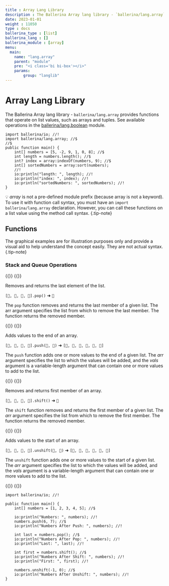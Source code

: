 ```yaml
---
title : Array Lang Library
description : The Ballerina Array lang library - `ballerina/lang.array` provides functions that operate on list values, such as arrays and tuples.
date: 2023-01-01
weight : 11050
type : docs
ballerina_type : [list]
ballerina_lang : []
ballerina_module : [array]
menu:
  main:
    name: "lang.array"
    parent: "module"
    pre: "<i class='bi bi-box'></i>"
    params:
        group: "langlib"
---
```


# Array Lang Library

The Ballerina Array lang library - `ballerina/lang.array` provides functions that operate on list values, such as arrays and tuples.
See available operations in the [ballerina/lang.boolean](https://ballerina.io/spec/lang/master/#lang.boolean) module.

<!--more-->

```ballerina {filename="lang_array.bal" lines="2 5-7"  result="output"}
import ballerina/io; //!
import ballerina/lang.array; //$
//$
public function main() {
    int[] numbers = [5, -2, 9, 1, 0, 8]; //$
    int length = numbers.length(); //$
    int? index = array:indexOf(numbers, 9); //$
    int[] sortedNumbers = array:sort(numbers);
    //!
    io:println("length: ", length); //!
    io:println("index: ", index); //!
    io:println("sortedNumbers: ", sortedNumbers); //!
}
```

💡 _array_ is not a pre-defined module prefix (because array is not a keyword).
To use it with function call syntax, you must have an `import ballerina/lang.array` declaration.
However, you can call these functions on a list value using the method call syntax.
{.tip-note}

## Functions

The graphical examples are for illustration purposes only and provide a visual aid to help understand the concept easily. They are not actual syntax.
{.tip-note}

### Stack and Queue Operations

{{<cards>}}
{{<card title="Pop">}}

Removes and returns the last element of the list. 

`[🍎, 🍇, 🍌, 🍓].pop()` ➜ `🍓`

The `pop` function removes and returns the last member of a given list. The arr argument specifies the list from which to remove the last member. The function returns the removed member.

{{</card>}}
{{<card title="Push">}}

Adds values to the end of an array.

`[🍎, 🍇, 🍌, 🍓].push(🍒, 🍉)` ➜ `[🍎, 🍌, 🍇, 🍓, 🍒, 🍉]`

The `push` function adds one or more values to the end of a given list. The _arr_ argument specifies the list to which the values will be added, and the _vals_ argument is a variable-length argument that can contain one or more values to add to the list.

{{</card>}}
{{<card title="Shift">}}

Removes and returns first member of an array.

`[🍎, 🍇, 🍌, 🍓].shift()` ➜ `🍎`

The `shift` function removes and returns the first member of a given list. The _arr_ argument specifies the list from which to remove the first member. The function returns the removed member.

{{</card>}}
{{<card title="Unshift">}}

Adds values to the start of an array. 

`[🍎, 🍇, 🍌, 🍓].unshift(🍒, 🍉)` ➜ `[🍒, 🍉, 🍎, 🍌, 🍇, 🍓]`

The `unshift` function adds one or more values to the start of a given list. The _arr_ argument specifies the list to which the values will be added, and the _vals_ argument is a variable-length argument that can contain one or more values to add to the list.

{{</card>}}
{{</cards>}}


```ballerina {filename="lang_array_stack_queue.bal" result="output" lines="4 7 10 14 18"}
import ballerina/io; //!

public function main() {
    int[] numbers = [1, 2, 3, 4, 5]; //$

    io:println("Numbers: ", numbers); //!
    numbers.push(6, 7); //$
    io:println("Numbers After Push: ", numbers); //!

    int last = numbers.pop(); //$
    io:println("Numbers After Pop: ", numbers); //!
    io:println("Last: ", last); //!

    int first = numbers.shift(); //$
    io:println("Numbers After Shift: ", numbers); //!
    io:println("First: ", first); //!

    numbers.unshift(-1, 0); //$
    io:println("Numbers After Unshift: ", numbers); //!
}
```
